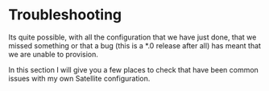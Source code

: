 # Troubleshooting

Its quite possible, with all the configuration that we have just done, that we missed something or that a bug (this is a *.0 release after all) has meant that we are unable to provision.

In this section I will give you a few places to check that have been common issues with my own Satellite configuration.
